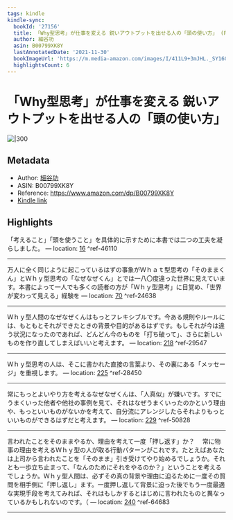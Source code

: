 ```yaml
---
tags: kindle
kindle-sync:
  bookId: '27156'
  title: 「Why型思考」が仕事を変える 鋭いアウトプットを出せる人の「頭の使い方」 (PHPビジネス新書)
  author: 細谷功
  asin: B00799XK8Y
  lastAnnotatedDate: '2021-11-30'
  bookImageUrl: 'https://m.media-amazon.com/images/I/411L9+3mJHL._SY160.jpg'
  highlightsCount: 6
---
```


# 「Why型思考」が仕事を変える 鋭いアウトプットを出せる人の「頭の使い方」
![|300](https://m.media-amazon.com/images/I/411L9+3mJHL.jpg)
## Metadata
* Author: [細谷功](https://www.amazon.comundefined)
* ASIN: B00799XK8Y
* Reference: https://www.amazon.com/dp/B00799XK8Y
* [Kindle link](kindle://book?action=open&asin=B00799XK8Y)

## Highlights
「考えること」「頭を使うこと」を具体的に示すために本書では二つの工夫を凝らしました。 — location: [16](kindle://book?action=open&asin=B00799XK8Y&location=16) ^ref-46110

---
万人に全く同じように起こっているはずの事象がＷｈａｔ型思考の「そのままくん」とＷｈｙ型思考の「なぜなぜくん」とでは一八〇度違った世界に見えています。本書によって一人でも多くの読者の方が「Ｗｈｙ型思考」に目覚め、「世界が変わって見える」経験を — location: [70](kindle://book?action=open&asin=B00799XK8Y&location=70) ^ref-24638

---
Ｗｈｙ型人間のなぜなぜくんはもっとフレキシブルです。今ある規則やルールには、もともとそれができたときの背景や目的があるはずです。もしそれが今は違う状況になったのであれば、どんどん今のものを「打ち破って」、さらに新しいものを作り直してしまえばいいと考えます。 — location: [218](kindle://book?action=open&asin=B00799XK8Y&location=218) ^ref-29547

---
Ｗｈｙ型思考の人は、そこに書かれた直接の言葉より、その裏にある「メッセージ」を重視します。 — location: [225](kindle://book?action=open&asin=B00799XK8Y&location=225) ^ref-28450

---
常にもっとよいやり方を考えるなぜなぜくんは、「人真似」が嫌いです。すでにうまくいった他者や他社の事例を見て、それはなぜうまくいったのかという理由や、もっといいものがないかを考えて、自分流にアレンジしたらそれよりもっといいものができるはずだと考えます。 — location: [229](kindle://book?action=open&asin=B00799XK8Y&location=229) ^ref-50828

---
言われたことをそのままやるか、理由を考えて一度「押し返す」か？ 　常に物事の理由を考えるＷｈｙ型の人が取る行動パターンがこれです。たとえばあなたは上司から言われたことを「そのまま」引き受けてやり始めるでしょうか。それとも一歩立ち止まって、「なんのためにそれをやるのか？」ということを考えるでしょうか。Ｗｈｙ型人間は、必ずその真の背景や理由に迫るために一度その質問を相手側に「押し返し」ます。一度押し返して背景に迫った後でもう一度最適な実現手段を考えてみれば、それはもしかするとはじめに言われたものと異なっているかもしれないのです。（ — location: [240](kindle://book?action=open&asin=B00799XK8Y&location=240) ^ref-64683

---
